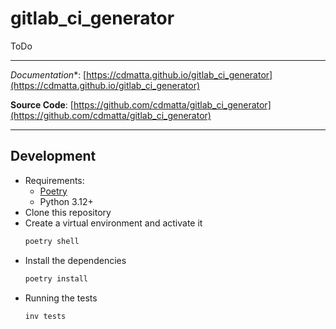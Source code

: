 # gitlab_ci_generator

ToDo

---

*Documentation**: [https://cdmatta.github.io/gitlab_ci_generator](https://cdmatta.github.io/gitlab_ci_generator)

**Source Code**: [https://github.com/cdmatta/gitlab_ci_generator](https://github.com/cdmatta/gitlab_ci_generator)

---

## Development

* Requirements:
  * [Poetry](https://python-poetry.org/)
  * Python 3.12+
* Clone this repository
* Create a virtual environment and activate it
  ```sh
  poetry shell
  ```
* Install the dependencies
  ```sh
  poetry install
  ```
* Running the tests
  ```sh
  inv tests
  ```
